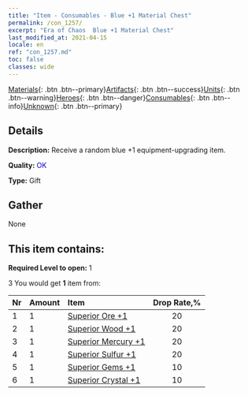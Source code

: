 ```yaml
---
title: "Item - Consumables - Blue +1 Material Chest"
permalink: /con_1257/
excerpt: "Era of Chaos  Blue +1 Material Chest"
last_modified_at: 2021-04-15
locale: en
ref: "con_1257.md"
toc: false
classes: wide
---
```

 [Materials](/Items/){: .btn .btn--primary}[Artifacts](/Items/Artifacts/){: .btn .btn--success}[Units](/Items/Units/){: .btn .btn--warning}[Heroes](/Items/Heroes/){: .btn .btn--danger}[Consumables](/Items/Consumables/){: .btn .btn--info}[Unknown](/Items/Unknown/){: .btn .btn--primary}

## Details
 **Description:** Receive a random blue +1 equipment-upgrading item.

 **Quality:** <span style="color: #0000CD">OK</span>

 **Type:** Gift

## Gather

  None

## This item contains:

 **Required Level to open:** 1

 3 You would get **1** item  from:

  | Nr | Amount |     Item    | Drop Rate,% |
  |:---|:-------|:------------|:---------:|
  | 1 | 1 | [Superior Ore +1](/Items/mat_19/) | 20 | 
  | 2 | 1 | [Superior Wood +1](/Items/mat_20/) | 20 | 
  | 3 | 1 | [Superior Mercury +1](/Items/mat_21/) | 20 | 
  | 4 | 1 | [Superior Sulfur +1](/Items/mat_22/) | 20 | 
  | 5 | 1 | [Superior Gems +1](/Items/mat_23/) | 10 | 
  | 6 | 1 | [Superior Crystal +1](/Items/mat_24/) | 10 | 
